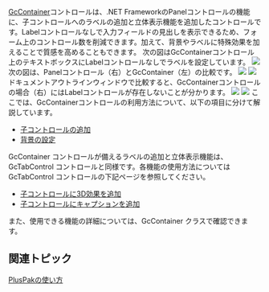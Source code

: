[GcContainer](gcdocsite__documentlink?toc-item-id=7e23e584-b0de-4bba-bbd8-db2087720c3e)コントロールは、.NET FrameworkのPanelコントロールの機能に、子コントロールへのラベルの追加と立体表示機能を追加したコントロールです。Labelコントロールなしで入力フィールドの見出しを表示できるため、フォーム上のコントロール数を削減できます。加えて、背景やラベルに特殊効果を加えることで質感を高めることもできます。
次の図はGcContainerコントロール上のテキストボックスにLabelコントロールなしでラベルを設定しています。
![](/DOCUMENT_SITE_LINK_PREFIX_HERE/document-site-files/images/06fadbb1-c461-433a-b385-ae4966e56069/images/gccontainer.png)
次の図は、Panelコントロール（右）とGcContainer（左）の比較です。
![](/DOCUMENT_SITE_LINK_PREFIX_HERE/document-site-files/images/06fadbb1-c461-433a-b385-ae4966e56069/images/gccontainer.example2.png) ![](/DOCUMENT_SITE_LINK_PREFIX_HERE/document-site-files/images/06fadbb1-c461-433a-b385-ae4966e56069/images/gccontainer.example1.png)
ドキュメントアウトラインウィンドウで比較すると、GcContainerコントロールの場合（右）にはLabelコントロールが存在しないことが分かります。
![](/DOCUMENT_SITE_LINK_PREFIX_HERE/document-site-files/images/06fadbb1-c461-433a-b385-ae4966e56069/images/gccontainer.documentontline2.png) ![](/DOCUMENT_SITE_LINK_PREFIX_HERE/document-site-files/images/06fadbb1-c461-433a-b385-ae4966e56069/images/gccontainer.documentontline1.png)
ここでは、GcContainerコントロールの利用方法について、以下の項目に分けて解説しています。

* [子コントロールの追加](gcdocsite__documentlink?toc-item-id=9d37abfe-0a14-4e46-8a4b-e92cd2f9299d)
* [背景の設定](gcdocsite__documentlink?toc-item-id=abb2a2f2-8399-4fb8-8f87-d67ea77e0bfa)

GcContainer コントロールが備えるラベルの追加と立体表示機能は、GcTabControl コントロールと同様です。各機能の使用方法についてはGcTabControl コントロールの下記ページを参照してください。

* [子コントロールに3D効果を追加](gcdocsite__documentlink?toc-item-id=0b8155fb-6291-4643-ae44-d8394db354d4)
* [子コントロールにキャプションを追加](gcdocsite__documentlink?toc-item-id=aa6f3293-b8ff-4384-bd8b-3dd7b1959653)

また、使用できる機能の詳細については、GcContainer クラスで確認できます。

## 関連トピック

[PlusPakの使い方](gcdocsite__documentlink?toc-item-id=f660d5eb-01cf-4c16-8edb-cac373cd0651)